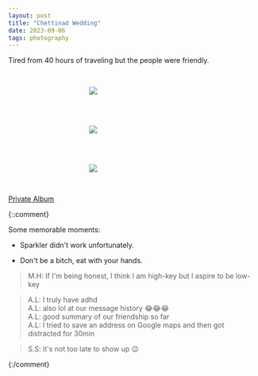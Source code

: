 ```yaml
---
layout: post
title: "Chettinad Wedding"
date: 2023-09-06
tags: photography
---
```


Tired from 40 hours of traveling but the people were friendly.

<br>
<p align="center">
<img style="max-width: 1024px; margin: 0 0 0 -162px;" src="https://storage.googleapis.com/fkwang_blog_image_hosting/2023_09_06_chettinad_wedding/img1.jpg">
</p>
<br>

<br>
<p align="center">
<img style="max-width: 1024px; margin: 0 0 0 -162px;" src="https://storage.googleapis.com/fkwang_blog_image_hosting/2023_09_06_chettinad_wedding/img2.jpg">
</p>
<br>

<br>
<p align="center">
<img style="max-width: 1024px; margin: 0 0 0 -162px;" src="https://storage.googleapis.com/fkwang_blog_image_hosting/2023_09_06_chettinad_wedding/img3.jpg">
</p>
<br>

[Private Album](https://jstrieb.github.io/link-lock/#eyJ2IjoiMC4wLjEiLCJlIjoiYlBQTWZ5TU04bm9UNGZNRi9teW1HTFZqN2t2bFdLQkNRQ0k0c1prVzJNczM0M3Q2Yk8rOHZpTEQ1a1YzZlNUK3FJVnR4QnYyWkY2YmlDSmhUUVZTd3Q2ZDl3eW5Kb29CakhqblZ1TGovYjcrdjBoellFaW5EQ3lxbHF2anpSQjg1bmtXRHc9PSIsInMiOiJVUUpYYjdXcUNFZG9jYytENC9RbGJnPT0iLCJpIjoidjYvR2lNVjE1OEVveEtvQSJ9)

{::comment}

Some memorable moments:

* Sparkler didn't work unfortunately.

* Don't be a bitch, eat with your hands.

> M.H: If I'm being honest, I think I am high-key but I aspire to be low-key

> A.L: I truly have adhd  
> A.L: also lol at our message history 😂😂😂  
> A.L: good summary of our friendship so far  
> A.L: I tried to save an address on Google maps and then got distracted for 30min

> S.S: it's not too late to show up 😉

{:/comment}
